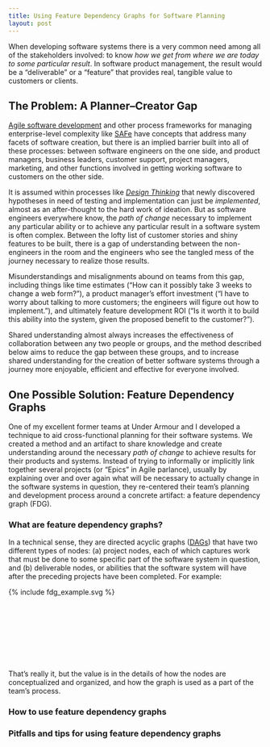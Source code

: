 ```yaml
---
title: Using Feature Dependency Graphs for Software Planning
layout: post
---
```


When developing software systems there is a very common need among all of the
stakeholders involved: to know *how we get from where we are today to some
particular result*. In software product management, the result would be a
“deliverable” or a “feature” that provides real, tangible value to customers or
clients.

## The Problem: A Planner–Creator Gap
[Agile software development][AS] and other process frameworks for managing
enterprise-level complexity like [SAFe][SA] have concepts that address many
facets of software creation, but there is an implied barrier built into all of
these processes: between software engineers on the one side, and product
managers, business leaders, customer support, project managers, marketing, and
other functions involved in getting working software to customers on the other
side.

It is assumed within processes like *[Design Thinking][DT]* that newly
discovered hypotheses in need of testing and implementation can just be
*implemented*, almost as an after-thought to the hard work of ideation. But as
software engineers everywhere know, the *path of change* necessary to implement
any particular ability or to achieve any particular result in a software system
is often complex. Between the lofty list of customer stories and shiny features
to be built, there is a gap of understanding between the non-engineers in the
room and the engineers who see the tangled mess of the journey necessary to
realize those results.

Misunderstandings and misalignments abound on teams from this gap, including
things like time estimates (“How can it possibly take 3 weeks to change a web
form?”), a product manager’s effort investment (“I have to worry about talking
to more customers; the engineers will figure out how to implement.”), and
ultimately feature development ROI (“Is it worth it to build this ability into
the system, given the proposed benefit to the customer?”).

Shared understanding almost always increases the effectiveness of collaboration
between any two people or groups, and the method described below aims to reduce
the gap between these groups, and to increase shared understanding for the
creation of better software systems through a journey more enjoyable, efficient
and effective for everyone involved.

## One Possible Solution: Feature Dependency Graphs
One of my excellent former teams at Under Armour and I developed a technique to
aid cross-functional planning for their software systems. We created a method
and an artifact to share knowledge and create understanding around the necessary
*path of change* to achieve results for their products and systems. Instead of
trying to informally or implicitly link together several projects (or “Epics” in
Agile parlance), usually by explaining over and over again what will be
necessary to actually change in the software systems in question, they
re-centered their team’s planning and development process around a concrete
artifact: a feature dependency graph (FDG).

### What are feature dependency graphs?
In a technical sense, they are directed acyclic graphs ([DAGs][DA]) that have
two different types of nodes: (a) project nodes, each of which captures work
that must be done to some specific part of the software system in question, and
(b) deliverable nodes, or abilities that the software system will have after the
preceding projects have been completed. For example:

<div class="svg" style="padding-bottom: 98pt">
  {% include fdg_example.svg %}
</div>

That’s really it, but the value is in the details of how the nodes are
conceptualized and organized, and how the graph is used as a part of the team’s
process.

### How to use feature dependency graphs


### Pitfalls and tips for using feature dependency graphs

 [AS]: https://en.wikipedia.org/wiki/Agile_software_development
 [SA]: https://www.scaledagileframework.com
 [DT]: https://www.scaledagileframework.com/design-thinking/
 [DA]: https://en.wikipedia.org/wiki/Directed_acyclic_graph
